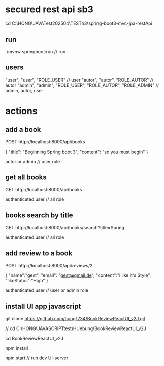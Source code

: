 # secured rest api sb3

cd C:\HONG\JAVATest202504\TESTh3\spring-boot3-mvc-jpa-restApi

## run

./mvnw springboot:run  // run

## users

"user", "user", "ROLE_USER"    // user
"autor", "autor", "ROLE_AUTOR" // autor
"admin", "admin", "ROLE_USER", "ROLE_AUTOR", "ROLE_ADMIN" // admin, autor, user

# actions

## add a book 

POST http://localhost:8000/api/books

{
    "title": "Beginning Spring boot 3",
    "content": "so you must begin"
}

autor or admin // user role

## get all books

GET http://localhost:8000/api/books

authenticated user // all role

## books search by title

GET http://localhost:8000/api/books/search?title=Spring

authenticated user // all role

## add review to a book

POST http://localhost:8000/api/reviews/2

{
    "name":"gest", 
    "email": "gest@gmail.de", 
    "content":"i like it's Style",
    "likeStatus":"High"
}

authenticated user // user or admin role


## install UI app javascript

git clone https://github.com/hong1234/BookReviewReactUI_v2J.git

// cd C:\HONG\JAVASCRIPTtest\HUebung\BookReviewReactUI_v2J

cd BookReviewReactUI_v2J

npm install

npm start   // run dev UI-server



